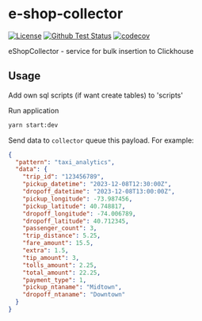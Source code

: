 # e-shop-collector

[![License](https://img.shields.io/badge/License-MIT-blue.svg)](https://opensource.org/licenses/MIT)
[![Github Test Status](https://github.com/WildEgor/e-shop-collector/actions/workflows/testing.yml/badge.svg)](https://github.com/WildEgor/e-shop-nodepack/actions/workflows/testing.yml/badge.svg)
[![codecov](https://codecov.io/gh/WildEgor/e-shop-nestjs-collector/branch/main/graph/badge.svg)](https://codecov.io/gh/WildEgor/e-shop-nestjs-microservice-boilerplate)

eShopCollector - service for bulk insertion to Clickhouse

## Usage

Add own sql scripts (if want create tables) to 'scripts'

Run application
```sh
yarn start:dev
```

Send data to `collector` queue this payload. For example:

```json
{
  "pattern": "taxi_analytics",
  "data": {
    "trip_id": "123456789",
    "pickup_datetime": "2023-12-08T12:30:00Z",
    "dropoff_datetime": "2023-12-08T13:00:00Z",
    "pickup_longitude": -73.987456,
    "pickup_latitude": 40.748817,
    "dropoff_longitude": -74.006789,
    "dropoff_latitude": 40.712345,
    "passenger_count": 3,
    "trip_distance": 5.25,
    "fare_amount": 15.5,
    "extra": 1.5,
    "tip_amount": 3,
    "tolls_amount": 2.25,
    "total_amount": 22.25,
    "payment_type": 1,
    "pickup_ntaname": "Midtown",
    "dropoff_ntaname": "Downtown"
  }
}
